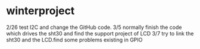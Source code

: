# winterproject

2/26
test I2C and change the GitHub code.
3/5
normally finish the code which drives the sht30 and find the support project of LCD
3/7
try to link the sht30 and the LCD.find some problems existing in GPIO
